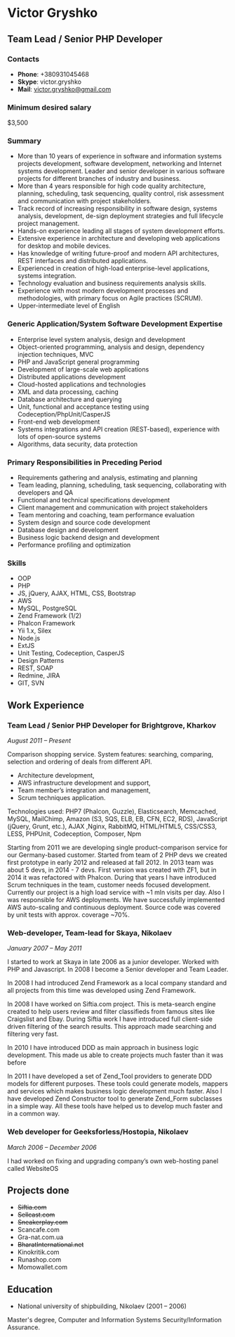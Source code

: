 # Victor Gryshko

## Team Lead / Senior PHP Developer

### Contacts

* __Phone__: +380931045468
* __Skype__: victor.gryshko
* __Mail__: [victor.gryshko@gmail.com](mailto:victor.gryshko@gmail.com)

### Minimum desired salary

$3,500

### Summary

* More than 10 years of experience in software and information systems projects development, software development, networking and Internet systems development. Leader and senior developer in various software projects for different branches of industry and business. 
* More than 4 years responsible for high code quality architecture, planning, scheduling, task sequencing, quality control, risk assessment and communication with project stakeholders. 
* Track record of increasing responsibility in software design, systems analysis, development, de-sign deployment strategies and full lifecycle project management. 
* Hands-on experience leading all stages of system development efforts. 
* Extensive experience in architecture and developing web applications for desktop and mobile devices. 
* Has knowledge of writing future-proof and modern API architectures, REST interfaces and distributed applications. 
* Experienced in creation of high-load enterprise-level applications, systems integration. 
* Technology evaluation and business requirements analysis skills. 
* Experience with most modern development processes and methodologies, with primary focus on Agile practices (SCRUM). 
* Upper-intermediate level of English

### Generic Application/System Software Development Expertise

* Enterprise level system analysis, design and development 
* Object-oriented programming, analysis and design, dependency injection techniques, MVC 
* PHP and JavaScript general programming 
* Development of large-scale web applications 
* Distributed applications development 
* Cloud-hosted applications and technologies 
* XML and data processing, caching 
* Database architecture and querying 
* Unit, functional and acceptance testing using Codeception/PhpUnit/CasperJS
* Front-end web development
* Systems integrations and API creation (REST-based), experience with lots of open-source systems 
* Algorithms, data security, data protection 

### Primary Responsibilities in Preceding Period

* Requirements gathering and analysis, estimating and planning 
* Team leading, planning, scheduling, task sequencing, collaborating with developers and QA 
* Functional and technical specifications development 
* Client management and communication with project stakeholders 
* Team mentoring and coaching, team performance evaluation 
* System design and source code development 
* Database design and development 
* Business logic backend design and development 
* Performance profiling and optimization

### Skills

* OOP
* PHP
* JS, jQuery, AJAX, HTML, CSS, Bootstrap
* AWS
* MySQL, PostgreSQL
* Zend Framework (1/2)
* Phalcon Framework
* Yii 1.x, Silex
* Node.js
* ExtJS
* Unit Testing, Codeception, CasperJS
* Design Patterns
* REST, SOAP
* Redmine, JIRA
* GIT, SVN

## Work Experience

### Team Lead / Senior PHP Developer for Brightgrove, Kharkov

_August 2011 – Present_

Comparison shopping service. System features: searching, comparing, selection and ordering of deals from different API.

* Architecture development,
* AWS infrastructure development and support, 
* Team member’s integration and management, 
* Scrum techniques application.

Technologies used: PHP7 (Phalcon, Guzzle), Elasticsearch, Memcached, MySQL, MailChimp, Amazon (S3, SQS, ELB, EB, CFN, EC2, RDS), JavaScript (jQuery, Grunt, etc.), AJAX ,Nginx, RabbitMQ, HTML/HTML5, CSS/CSS3, LESS, PHPUnit, Codeception, Composer, Npm

Starting from 2011 we are developing single product-comparison service for our Germany-based customer. Started from team of 2 PHP devs we created first prototype in early 2012 and released at fall 2012. In 2013 team was about 5 devs, in 2014 - 7 devs. First version was created with ZF1, but in 2014 it was refactored with Phalcon. During that years I have introduced Scrum techniques in the team, customer needs focused development. Currently our project is a high load service with ~1 mln visits per day. Also I was responsible for AWS deployments. We have successfully implemented AWS auto-scaling and continuous deployment. Source code was covered by unit tests with approx. coverage ~70%.

### Web-developer, Team-lead for Skaya, Nikolaev

_January 2007 – May 2011_

I started to work at Skaya in late 2006 as a junior developer. Worked with PHP and Javascript. In 2008 I become a Senior developer and Team Leader.

In 2008 I had introduced Zend Framework as a local company standard and all projects from this time was developed using Zend Framework.

In 2008 I have worked on Siftia.com project. This is meta-search engine created to help users review and filter classifieds from famous sites like Craigslist and Ebay. During Siftia work I have introduced full client-side driven filtering of the search results. This approach made searching and filtering very fast.

In 2010 I have introduced DDD as main approach in business logic development. This made us able to create projects much faster than it was before

In 2011 I have developed a set of Zend_Tool providers to generate DDD models for different purposes. These tools could generate models, mappers and services which makes business logic development much faster. Also I have developed Zend Constructor tool to generate Zend_Form subclasses in a simple way. All these tools have helped us to develop much faster and in a common way.

### Web developer for Geeksforless/Hostopia, Nikolaev

_March 2006 – December 2006_

I had worked on fixing and upgrading company’s own web-hosting panel called WebsiteOS

## Projects done

* ~~Siftia.com~~
* ~~Sellcast.com~~
* ~~Sneakerplay.com~~
* Scancafe.com
* Gra-nat.com.ua
* ~~BharatInternational.net~~
* Kinokritik.com
* Runashop.com
* Momowallet.com

## Education

* National university of shipbuilding, Nikolaev (2001 – 2006)
  
Master's degree, Computer and Information Systems Security/Information Assurance.
